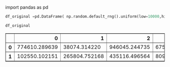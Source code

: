 import pandas as pd


```python
df_original =pd.DataFrame( np.random.default_rng().uniform(low=10000,high=1000000,size=[2,10]))
```


```python
df_original
```




<div>
<style scoped>
    .dataframe tbody tr th:only-of-type {
        vertical-align: middle;
    }

    .dataframe tbody tr th {
        vertical-align: top;
    }

    .dataframe thead th {
        text-align: right;
    }
</style>
<table border="1" class="dataframe">
  <thead>
    <tr style="text-align: right;">
      <th></th>
      <th>0</th>
      <th>1</th>
      <th>2</th>
      <th>3</th>
      <th>4</th>
      <th>5</th>
      <th>6</th>
      <th>7</th>
      <th>8</th>
      <th>9</th>
    </tr>
  </thead>
  <tbody>
    <tr>
      <th>0</th>
      <td>774610.289639</td>
      <td>38074.314220</td>
      <td>946045.244735</td>
      <td>675364.439309</td>
      <td>446368.939701</td>
      <td>227991.812147</td>
      <td>21210.048765</td>
      <td>41827.974377</td>
      <td>301509.148775</td>
      <td>613136.186106</td>
    </tr>
    <tr>
      <th>1</th>
      <td>102550.102151</td>
      <td>265804.752168</td>
      <td>435116.496564</td>
      <td>809790.019937</td>
      <td>404679.255701</td>
      <td>983903.818739</td>
      <td>27196.919412</td>
      <td>122160.583260</td>
      <td>31014.866065</td>
      <td>915028.950253</td>
    </tr>
  </tbody>
</table>
</div>



